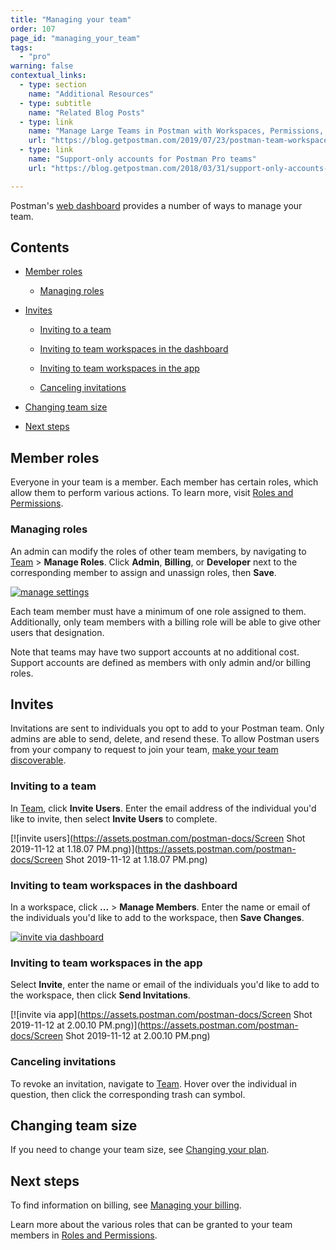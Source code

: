 ```yaml
---
title: "Managing your team"
order: 107
page_id: "managing_your_team"
tags: 
  - "pro"
warning: false
contextual_links:
  - type: section
    name: "Additional Resources"
  - type: subtitle
    name: "Related Blog Posts"
  - type: link
    name: "Manage Large Teams in Postman with Workspaces, Permissions, and Version Control"
    url: "https://blog.getpostman.com/2019/07/23/postman-team-workspaces-and-permissions/"
  - type: link
    name: "Support-only accounts for Postman Pro teams"
    url: "https://blog.getpostman.com/2018/03/31/support-only-accounts-for-postman-pro-teams/"

---
```


Postman's [web dashboard](https://app.getpostman.com/dashboard/teams) provides a number of ways to manage your team.

## Contents

* [Member roles](/docs/postman-pro/managing-pro/managing-your-team/#member-roles)

    * [Managing roles](/docs/postman-pro/managing-pro/managing-your-team/#managing-roles)

* [Invites](/docs/postman-pro/managing-pro/managing-your-team/#invites)

    * [Inviting to a team](/docs/postman-pro/managing-pro/managing-your-team/#inviting-to-a-team)

    * [Inviting to team workspaces in the dashboard](/docs/postman-pro/managing-pro/managing-your-team/#inviting-to-team-workspaces-in-the-dashboard)

    * [Inviting to team workspaces in the app](/docs/postman-pro/managing-pro/managing-your-team/#inviting-to-team-workspaces-in-the-app)

    * [Canceling invitations](/docs/postman-pro/managing-pro/managing-your-team/#canceling-invitations)

* [Changing team size](/docs/postman-pro/managing-pro/managing-your-team/#changing-team-size)

* [Next steps](/docs/postman-pro/managing-pro/managing-your-team/#next-steps)

## Member roles

Everyone in your team is a member. Each member has certain roles, which allow them to perform various actions. To learn more, visit [Roles and Permissions](/docs/postman-pro/managing-pro/roles-and-permissions/).

### Managing roles

An admin can modify the roles of other team members, by navigating to [Team](https://go.postman.co/team) > **Manage Roles**. Click **Admin**, **Billing**, or **Developer** next to the corresponding member to assign and unassign roles, then **Save**.

  [![manage settings](https://assets.postman.com/postman-docs/Screen_Shot_2019-11-12_at_12_50_38_PM.png)](https://assets.postman.com/postman-docs/Screen_Shot_2019-11-12_at_12_50_38_PM.png)

Each team member must have a minimum of one role assigned to them. Additionally, only team members with a billing role will be able to give other users that designation.

Note that teams may have two support accounts at no additional cost. Support accounts are defined as members with only admin and/or billing roles.

## Invites

Invitations are sent to individuals you opt to add to your Postman team. Only admins are able to send, delete, and resend these. To allow Postman users from your company to request to join your team, [make your team discoverable](/docs/postman/launching-postman/collaboration/#team-discovery).

### Inviting to a team

In [Team](https://go.postman.co/team), click **Invite Users**. Enter the email address of the individual you'd like to invite, then select **Invite Users** to complete.

 [![invite users](https://assets.postman.com/postman-docs/Screen Shot 2019-11-12 at 1.18.07 PM.png)](https://assets.postman.com/postman-docs/Screen Shot 2019-11-12 at 1.18.07 PM.png)

### Inviting to team workspaces in the dashboard

In a workspace, click **...** > **Manage Members**. Enter the name or email of the individuals you'd like to add to the workspace, then **Save Changes**.

[![invite via dashboard](https://assets.postman.com/postman-docs/Screen_Shot_2019-11-12_at_1_50_11_PM.png)](https://assets.postman.com/postman-docs/Screen_Shot_2019-11-12_at_1_50_11_PM.png)

### Inviting to team workspaces in the app

Select **Invite**, enter the name or email of the individuals you'd like to add to the workspace, then click **Send Invitations**.

 [![invite via app](https://assets.postman.com/postman-docs/Screen Shot 2019-11-12 at 2.00.10 PM.png)](https://assets.postman.com/postman-docs/Screen Shot 2019-11-12 at 2.00.10 PM.png)

### Canceling invitations

To revoke an invitation, navigate to [Team](https://go.postman.co/team). Hover over the individual in question, then click the corresponding trash can symbol.

## Changing team size

If you need to change your team size, see [Changing your plan](/docs/postman-pro/managing-pro/changing-your-plan/).

## Next steps

To find information on billing, see [Managing your billing](/docs/postman-pro/managing-pro/managing-your-billing/).

Learn more about the various roles that can be granted to your team members in [Roles and Permissions](/docs/postman-pro/managing-pro/roles-and-permissions/).
